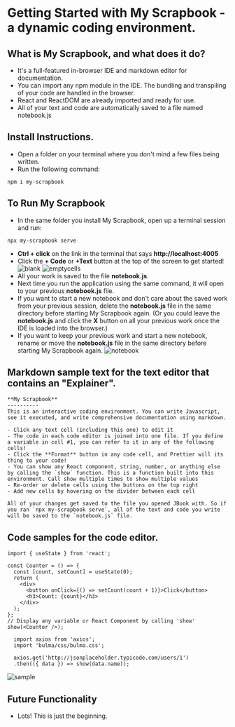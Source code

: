 # Getting Started with My Scrapbook - a dynamic coding environment.

## What is My Scrapbook, and what does it do?

- It's a full-featured in-browser IDE and markdown editor for documentation.
- You can import any npm module in the IDE. The bundling and transpiling of your code are handled in the browser.
- React and ReactDOM are already imported and ready for use.
- All of your text and code are automatically saved to a file named notebook.js

## Install Instructions.

- Open a folder on your terminal where you don't mind a few files being written.
- Run the following command:

```
npm i my-scrapbook
```

## To Run My Scrapbook

- In the same folder you install My Scrapbook, open up a terminal session and run:

```
npx my-scrapbook serve
```

- **Ctrl + click** on the link in the terminal that says **http://localhost:4005**
- Click the **+ Code** or **+Text** button at the top of the screen to get started!
  ![blank](https://github.com/dannysarco/code-editor/assets/54184032/5f32d564-f338-42d8-bacc-4b5a881dcc0e)
  ![emptycells](https://github.com/dannysarco/code-editor/assets/54184032/f1aafc94-92c7-4bd2-b6df-07c76eb3b889)
- All your work is saved to the file **notebook.js**.
- Next time you run the application using the same command, it will open to your previous **notebook.js** file.
- If you want to start a new notebook and don't care about the saved work from your previous session, delete the **notebook.js** file in the same directory before starting My Scrapbook again. (Or you could leave the **notebook.js** and click the **X** button on all your previous work once the IDE is loaded into the browser.)
- If you want to keep your previous work and start a new notebook, rename or move the **notebook.js** file in the same directory before starting My Scrapbook again.
  ![notebook](https://github.com/dannysarco/code-editor/assets/54184032/2a840f72-1afa-4566-a714-005eee0af76a)

## Markdown sample text for the text editor that contains an "Explainer".

```
**My Scrapbook**
----------
This is an interactive coding environment. You can write Javascript, see it executed, and write comprehensive documentation using markdown.

- Click any text cell (including this one) to edit it
- The code in each code editor is joined into one file. If you define a variable in cell #1, you can refer to it in any of the following cells!
- Click the **Format** button in any code cell, and Prettier will its thing to your code!
- You can show any React component, string, number, or anything else by calling the `show` function. This is a function built into this environment. Call show multiple times to show multiple values
- Re-order or delete cells using the buttons on the top right
- Add new cells by hovering on the divider between each cell

All of your changes get saved to the file you opened JBook with. So if you ran `npx my-scrapbook serve`, all of the text and code you write will be saved to the `notebook.js` file.

```

## Code samples for the code editor.

```
import { useState } from 'react';

const Counter = () => {
  const [count, setCount] = useState(0);
  return (
    <div>
      <button onClick={() => setCount(count + 1)}>Click</button>
      <h3>Count: {count}</h3>
    </div>
  );
};
// Display any variable or React Component by calling 'show'
show(<Counter />);

```

```
  import axios from 'axios';
  import 'bulma/css/bulma.css';

  axios.get('http://jsonplaceholder.typicode.com/users/1')
  .then(({ data }) => show(data.name));
```

![sample](https://github.com/dannysarco/code-editor/assets/54184032/ff98a6a8-d055-40a1-a2c7-836bb4f24e8a)

## Future Functionality

- Lots! This is just the beginning.
